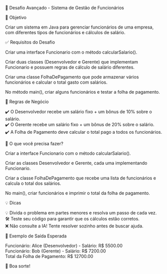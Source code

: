 📌 Desafio Avançado - Sistema de Gestão de Funcionários

🎯 Objetivo

Criar um sistema em Java para gerenciar funcionários de uma empresa, com diferentes tipos de funcionários e cálculos de salário.

✅ Requisitos do Desafio

Criar uma interface Funcionario com o método calcularSalario().

Criar duas classes (Desenvolvedor e Gerente) que implementam Funcionario e possuem regras de cálculo de salário diferentes.

Criar uma classe FolhaDePagamento que pode armazenar vários funcionários e calcular o total gasto com salários.

No método main(), criar alguns funcionários e testar a folha de pagamento.

📜 Regras de Negócio

✔️ O Desenvolvedor recebe um salário fixo + um bônus de 10% sobre o salário.  <br>
✔️ O Gerente recebe um salário fixo + um bônus de 20% sobre o salário. <br>
✔️ A Folha de Pagamento deve calcular o total pago a todos os funcionários. <br>

🚀 O que você precisa fazer?

Criar a interface Funcionario com o método calcularSalario().<br>

Criar as classes Desenvolvedor e Gerente, cada uma implementando Funcionario.<br>

Criar a classe FolhaDePagamento que recebe uma lista de funcionários e calcula o total dos salários.<br>

No main(), criar funcionários e imprimir o total da folha de pagamento.<br>

💡 Dicas

💡 Divida o problema em partes menores e resolva um passo de cada vez.<br>
🛠️ Teste seu código para garantir que os cálculos estão corretos.<br>
❌ Não consulte a IA! Tente resolver sozinho antes de buscar ajuda.<br>

📌 Exemplo de Saída Esperada

Funcionário: Alice (Desenvolvedor) - Salário: R$ 5500.00<br>
Funcionário: Bob (Gerente) - Salário: R$ 7200.00<br>
Total da Folha de Pagamento: R$ 12700.00<br>

📢 Boa sorte!
